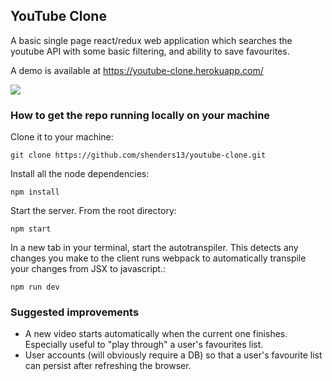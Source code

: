 ## YouTube Clone
A basic single page react/redux web application which searches the youtube API with some basic filtering, and ability to save favourites.

A demo is available at https://youtube-clone.herokuapp.com/

<img src='http://res.cloudinary.com/small-change/raw/upload/v1482059803/Group_11_1_t0qkyx.png'/>


### How to get the repo running locally on your machine

Clone it to your machine:

`git clone https://github.com/shenders13/youtube-clone.git`

Install all the node dependencies:

`npm install`

Start the server. From the root directory:

`npm start`

In a new tab in your terminal, start the autotranspiler. This detects any changes you make to the client runs webpack to automatically transpile your changes from JSX to javascript.:

`npm run dev`

### Suggested improvements

- A new video starts automatically when the current one finishes. Especially useful to "play through" a user's favourites list.
- User accounts (will obviously require a DB) so that a user's favourite list can persist after refreshing the browser.
